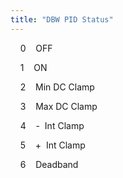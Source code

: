 ```yaml
---
title: "DBW PID Status"
---
```


&nbsp; &nbsp; 0&nbsp; &nbsp; OFF &nbsp; &nbsp;

&nbsp; &nbsp; 1&nbsp; &nbsp; ON &nbsp; &nbsp;

&nbsp; &nbsp; 2&nbsp; &nbsp; Min DC Clamp &nbsp; &nbsp;

&nbsp; &nbsp; 3&nbsp; &nbsp; Max DC Clamp &nbsp; &nbsp;

&nbsp; &nbsp; 4&nbsp; &nbsp; -&nbsp; Int Clamp &nbsp; &nbsp;

&nbsp; &nbsp; 5&nbsp; &nbsp; +&nbsp; Int Clamp &nbsp; &nbsp;

&nbsp; &nbsp; 6&nbsp; &nbsp; Deadband &nbsp; &nbsp;

